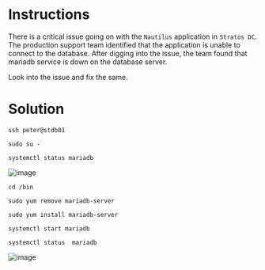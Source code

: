 # Instructions

There is a critical issue going on with the `Nautilus` application in `Stratos DC`. The production support team identified that the application is unable to connect to the database. After digging into the issue, the team found that mariadb service is down on the database server.

Look into the issue and fix the same.

# Solution

`ssh peter@stdb01`

`sudo su -`

`systemctl status mariadb`

![image](https://github.com/janaom/KodeKloud-Engineer-2.0/assets/83917694/8c52c1ce-f8c5-4ea1-aa93-7a42daf33941)

`cd /bin`

`sudo yum remove mariadb-server`

`sudo yum install mariadb-server`

`systemctl start mariadb`

`systemctl status  mariadb`

![image](https://github.com/janaom/KodeKloud-Engineer-2.0/assets/83917694/d1a08a7f-0215-467d-b0b9-8940970aff48)

